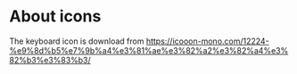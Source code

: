 # About icons

The keyboard icon is download from
https://icooon-mono.com/12224-%e9%8d%b5%e7%9b%a4%e3%81%ae%e3%82%a2%e3%82%a4%e3%82%b3%e3%83%b3/
